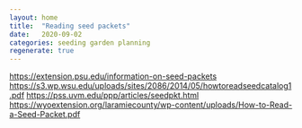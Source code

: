 ```yaml
---
layout: home
title:  "Reading seed packets"
date:   2020-09-02
categories: seeding garden planning 
regenerate: true
---
```


https://extension.psu.edu/information-on-seed-packets
https://s3.wp.wsu.edu/uploads/sites/2086/2014/05/howtoreadseedcatalog1.pdf
https://pss.uvm.edu/ppp/articles/seedpkt.html
https://wyoextension.org/laramiecounty/wp-content/uploads/How-to-Read-a-Seed-Packet.pdf
